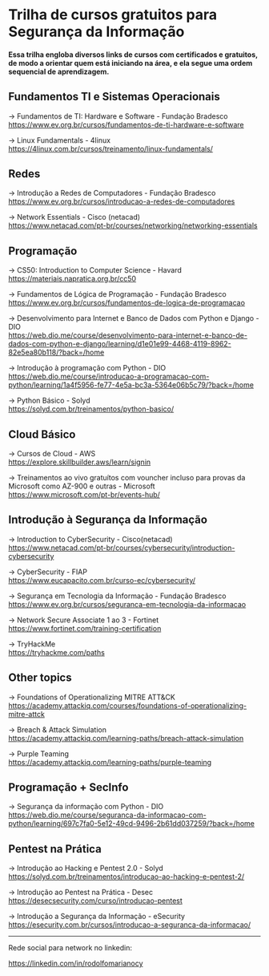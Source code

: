 # Trilha de cursos gratuitos para Segurança da Informação
#### Essa trilha engloba diversos links de cursos com certificados e gratuitos, de modo a orientar quem está iniciando na área, e ela segue uma ordem sequencial de aprendizagem.

## Fundamentos TI e Sistemas Operacionais

-> Fundamentos de TI: Hardware e Software - Fundação Bradesco  
https://www.ev.org.br/cursos/fundamentos-de-ti-hardware-e-software

-> Linux Fundamentals - 4linux  
https://4linux.com.br/cursos/treinamento/linux-fundamentals/

## Redes

-> Introdução a Redes de Computadores - Fundação Bradesco  
https://www.ev.org.br/cursos/introducao-a-redes-de-computadores

-> Network Essentials - Cisco (netacad)  
https://www.netacad.com/pt-br/courses/networking/networking-essentials

## Programação
 
-> CS50: Introduction to Computer Science - Havard  
https://materiais.napratica.org.br/cc50

-> Fundamentos de Lógica de Programação - Fundação Bradesco    
https://www.ev.org.br/cursos/fundamentos-de-logica-de-programacao

-> Desenvolvimento para Internet e Banco de Dados com Python e Django - DIO  
https://web.dio.me/course/desenvolvimento-para-internet-e-banco-de-dados-com-python-e-django/learning/d1e01e99-4468-4119-8962-82e5ea80b118/?back=/home

-> Introdução à programação com Python - DIO  
https://web.dio.me/course/introducao-a-programacao-com-python/learning/1a4f5956-fe77-4e5a-bc3a-5364e06b5c79/?back=/home

-> Python Básico - Solyd  
https://solyd.com.br/treinamentos/python-basico/

## Cloud Básico

-> Cursos de Cloud - AWS    
https://explore.skillbuilder.aws/learn/signin

-> Treinamentos ao vivo gratuítos com vouncher incluso para provas da Microsoft como AZ-900 e outras - Microsoft    
https://www.microsoft.com/pt-br/events-hub/

## Introdução à Segurança da Informação

-> Introduction to CyberSecurity - Cisco(netacad)  
https://www.netacad.com/pt-br/courses/cybersecurity/introduction-cybersecurity

-> CyberSecurity  - FIAP  
https://www.eucapacito.com.br/curso-ec/cybersecurity/

-> Segurança em Tecnologia da Informação - Fundação Bradesco  
https://www.ev.org.br/cursos/seguranca-em-tecnologia-da-informacao

-> Network Secure Associate 1 ao 3 - Fortinet  
https://www.fortinet.com/training-certification

-> TryHackMe  
https://tryhackme.com/paths

## Other topics

-> Foundations of Operationalizing MITRE ATT&CK  
https://academy.attackiq.com/courses/foundations-of-operationalizing-mitre-attck

-> Breach & Attack Simulation  
https://academy.attackiq.com/learning-paths/breach-attack-simulation

-> Purple Teaming  
https://academy.attackiq.com/learning-paths/purple-teaming

## Programação + SecInfo  

-> Segurança da informação com Python - DIO  
https://web.dio.me/course/seguranca-da-informacao-com-python/learning/697c7fa0-5e12-49cd-9496-2b61dd037259/?back=/home  

## Pentest na Prática

-> Introdução ao Hacking e Pentest 2.0 - Solyd  
https://solyd.com.br/treinamentos/introducao-ao-hacking-e-pentest-2/

-> Introdução ao Pentest na Prática - Desec  
https://desecsecurity.com/curso/introducao-pentest

-> Introdução a Segurança da Informação - eSecurity  
https://esecurity.com.br/cursos/introducao-a-seguranca-da-informacao/

---
Rede social para network no linkedin:

https://linkedin.com/in/rodolfomarianocy
